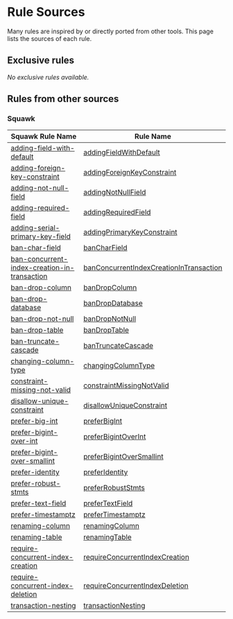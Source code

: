 # Rule Sources
Many rules are inspired by or directly ported from other tools. This page lists the sources of each rule.
## Exclusive rules
_No exclusive rules available._
## Rules from other sources
### Squawk
| Squawk Rule Name | Rule Name |
| ---- | ---- |
| [adding-field-with-default](https://squawkhq.com/docs/adding-field-with-default) |[addingFieldWithDefault](../rules/adding-field-with-default) |
| [adding-foreign-key-constraint](https://squawkhq.com/docs/adding-foreign-key-constraint) |[addingForeignKeyConstraint](../rules/adding-foreign-key-constraint) |
| [adding-not-null-field](https://squawkhq.com/docs/adding-not-null-field) |[addingNotNullField](../rules/adding-not-null-field) |
| [adding-required-field](https://squawkhq.com/docs/adding-required-field) |[addingRequiredField](../rules/adding-required-field) |
| [adding-serial-primary-key-field](https://squawkhq.com/docs/adding-serial-primary-key-field) |[addingPrimaryKeyConstraint](../rules/adding-primary-key-constraint) |
| [ban-char-field](https://squawkhq.com/docs/ban-char-field) |[banCharField](../rules/ban-char-field) |
| [ban-concurrent-index-creation-in-transaction](https://squawkhq.com/docs/ban-concurrent-index-creation-in-transaction) |[banConcurrentIndexCreationInTransaction](../rules/ban-concurrent-index-creation-in-transaction) |
| [ban-drop-column](https://squawkhq.com/docs/ban-drop-column) |[banDropColumn](../rules/ban-drop-column) |
| [ban-drop-database](https://squawkhq.com/docs/ban-drop-database) |[banDropDatabase](../rules/ban-drop-database) |
| [ban-drop-not-null](https://squawkhq.com/docs/ban-drop-not-null) |[banDropNotNull](../rules/ban-drop-not-null) |
| [ban-drop-table](https://squawkhq.com/docs/ban-drop-table) |[banDropTable](../rules/ban-drop-table) |
| [ban-truncate-cascade](https://squawkhq.com/docs/ban-truncate-cascade) |[banTruncateCascade](../rules/ban-truncate-cascade) |
| [changing-column-type](https://squawkhq.com/docs/changing-column-type) |[changingColumnType](../rules/changing-column-type) |
| [constraint-missing-not-valid](https://squawkhq.com/docs/constraint-missing-not-valid) |[constraintMissingNotValid](../rules/constraint-missing-not-valid) |
| [disallow-unique-constraint](https://squawkhq.com/docs/disallow-unique-constraint) |[disallowUniqueConstraint](../rules/disallow-unique-constraint) |
| [prefer-big-int](https://squawkhq.com/docs/prefer-big-int) |[preferBigInt](../rules/prefer-big-int) |
| [prefer-bigint-over-int](https://squawkhq.com/docs/prefer-bigint-over-int) |[preferBigintOverInt](../rules/prefer-bigint-over-int) |
| [prefer-bigint-over-smallint](https://squawkhq.com/docs/prefer-bigint-over-smallint) |[preferBigintOverSmallint](../rules/prefer-bigint-over-smallint) |
| [prefer-identity](https://squawkhq.com/docs/prefer-identity) |[preferIdentity](../rules/prefer-identity) |
| [prefer-robust-stmts](https://squawkhq.com/docs/prefer-robust-stmts) |[preferRobustStmts](../rules/prefer-robust-stmts) |
| [prefer-text-field](https://squawkhq.com/docs/prefer-text-field) |[preferTextField](../rules/prefer-text-field) |
| [prefer-timestamptz](https://squawkhq.com/docs/prefer-timestamptz) |[preferTimestamptz](../rules/prefer-timestamptz) |
| [renaming-column](https://squawkhq.com/docs/renaming-column) |[renamingColumn](../rules/renaming-column) |
| [renaming-table](https://squawkhq.com/docs/renaming-table) |[renamingTable](../rules/renaming-table) |
| [require-concurrent-index-creation](https://squawkhq.com/docs/require-concurrent-index-creation) |[requireConcurrentIndexCreation](../rules/require-concurrent-index-creation) |
| [require-concurrent-index-deletion](https://squawkhq.com/docs/require-concurrent-index-deletion) |[requireConcurrentIndexDeletion](../rules/require-concurrent-index-deletion) |
| [transaction-nesting](https://squawkhq.com/docs/transaction-nesting) |[transactionNesting](../rules/transaction-nesting) |
